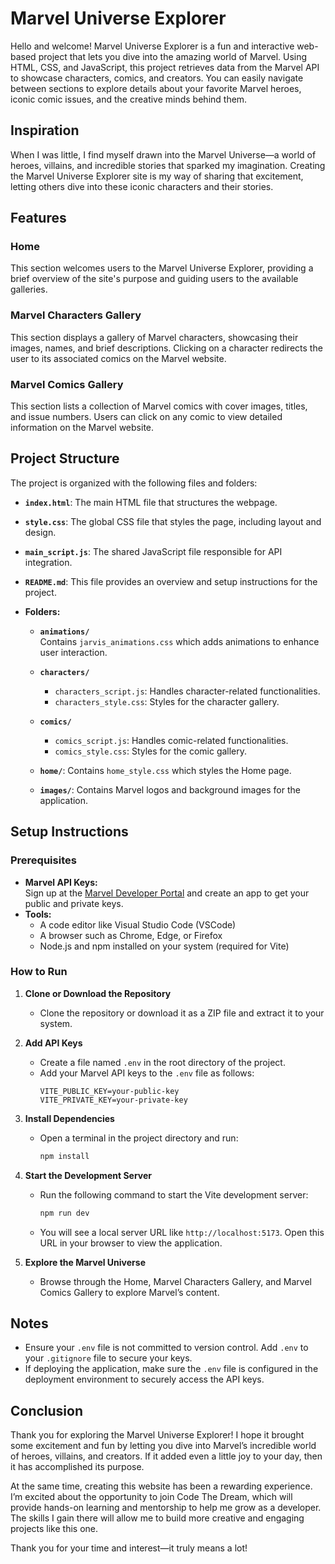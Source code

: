 # Marvel Universe Explorer

Hello and welcome! Marvel Universe Explorer is a fun and interactive web-based project that lets you dive into the amazing world of Marvel. Using HTML, CSS, and JavaScript, this project retrieves data from the Marvel API to showcase characters, comics, and creators. You can easily navigate between sections to explore details about your favorite Marvel heroes, iconic comic issues, and the creative minds behind them.

## Inspiration

When I was little, I find myself drawn into the Marvel Universe—a world of heroes, villains, and incredible stories that sparked my imagination. Creating the Marvel Universe Explorer site is my way of sharing that excitement, letting others dive into these iconic characters and their stories.

## Features

### Home
This section welcomes users to the Marvel Universe Explorer, providing a brief overview of the site's purpose and guiding users to the available galleries.

### Marvel Characters Gallery
This section displays a gallery of Marvel characters, showcasing their images, names, and brief descriptions. Clicking on a character redirects the user to its associated comics on the Marvel website.

### Marvel Comics Gallery
This section lists a collection of Marvel comics with cover images, titles, and issue numbers. Users can click on any comic to view detailed information on the Marvel website.

## Project Structure

The project is organized with the following files and folders:

- **`index.html`**: The main HTML file that structures the webpage.

- **`style.css`**: The global CSS file that styles the page, including layout and design.

- **`main_script.js`**: The shared JavaScript file responsible for API integration.

- **`README.md`**: This file provides an overview and setup instructions for the project.

- **Folders:**

  - **`animations/`**  
    Contains `jarvis_animations.css` which adds animations to enhance user interaction.

  - **`characters/`**  
    - `characters_script.js`: Handles character-related functionalities.  
    - `characters_style.css`: Styles for the character gallery.

  - **`comics/`**  
    - `comics_script.js`: Handles comic-related functionalities.  
    - `comics_style.css`: Styles for the comic gallery.

  - **`home/`**: Contains `home_style.css` which styles the Home page.

  - **`images/`**: Contains Marvel logos and background images for the application.

## Setup Instructions

### Prerequisites
- **Marvel API Keys:**  
  Sign up at the [Marvel Developer Portal](https://developer.marvel.com/) and create an app to get your public and private keys.
- **Tools:**  
  - A code editor like Visual Studio Code (VSCode)
  - A browser such as Chrome, Edge, or Firefox  
  - Node.js and npm installed on your system (required for Vite)

### How to Run

1. **Clone or Download the Repository**
   - Clone the repository or download it as a ZIP file and extract it to your system.

2. **Add API Keys**
   - Create a file named `.env` in the root directory of the project.
   - Add your Marvel API keys to the `.env` file as follows:
     ```plaintext
     VITE_PUBLIC_KEY=your-public-key
     VITE_PRIVATE_KEY=your-private-key
     ```

3. **Install Dependencies**
   - Open a terminal in the project directory and run:
     ```bash
     npm install
     ```

4. **Start the Development Server**
   - Run the following command to start the Vite development server:
     ```bash
     npm run dev
     ```
   - You will see a local server URL like `http://localhost:5173`. Open this URL in your browser to view the application.

5. **Explore the Marvel Universe**
   - Browse through the Home, Marvel Characters Gallery, and Marvel Comics Gallery to explore Marvel’s content.

## Notes

- Ensure your `.env` file is not committed to version control. Add `.env` to your `.gitignore` file to secure your keys.
- If deploying the application, make sure the `.env` file is configured in the deployment environment to securely access the API keys.

## Conclusion

Thank you for exploring the Marvel Universe Explorer! I hope it brought some excitement and fun by letting you dive into Marvel’s incredible world of heroes, villains, and creators. If it added even a little joy to your day, then it has accomplished its purpose.

At the same time, creating this website has been a rewarding experience. I’m excited about the opportunity to join Code The Dream, which will provide hands-on learning and mentorship to help me grow as a developer. The skills I gain there will allow me to build more creative and engaging projects like this one.

Thank you for your time and interest—it truly means a lot!
